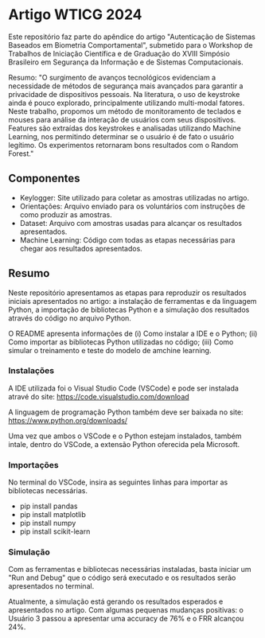 # Artigo WTICG 2024
Este repositório faz parte do apêndice do artigo "Autenticação de Sistemas Baseados em Biometria Comportamental", submetido para o Workshop de Trabalhos de Iniciação Científica e de Graduação do XVIII Simpósio Brasileiro em Segurança da Informação e de Sistemas Computacionais.

Resumo: "O surgimento de avanços tecnológicos evidenciam a necessidade de métodos de segurança mais avançados para garantir a privacidade de dispositivos pessoais. Na literatura, o uso de keystroke ainda é pouco explorado, principalmente utilizando multi-modal fatores. Neste trabalho, propomos um método de monitoramento de teclados e mouses para análise da interação de usuários com seus dispositivos. Features são extraídas dos keystrokes e analisadas utilizando Machine Learning, nos permitindo determinar se o usuário é de fato o usuário legítimo. Os experimentos retornaram bons resultados com o Random Forest."

## Componentes
- Keylogger: Site utilizado para coletar as amostras utilizadas no artigo.
- Orientações: Arquivo enviado para os voluntários com instruções de como produzir as amostras.
- Dataset: Arquivo com amostras usadas para alcançar os resultados apresentados.
- Machine Learning: Código com todas as etapas necessárias para chegar aos resultados apresentados.

## Resumo
Neste repositório apresentamos as etapas para reproduzir os resultados iniciais apresentados no artigo: a instalação de ferramentas e da linguagem Python, a importação de bibliotecas Python e a simulação dos resultados através do código no arquivo Python.

O README apresenta informações de (i) Como instalar a IDE e o Python; (ii) Como importar as bibliotecas Python utilizadas no código; (iii) Como simular o treinamento e teste do modelo de amchine learning.

### Instalações
A IDE utilizada foi o Visual Studio Code (VSCode) e pode ser instalada atravé do site: https://code.visualstudio.com/download

A linguagem de programação Python também deve ser baixada no site: https://www.python.org/downloads/

Uma vez que ambos o VSCode e o Python estejam instalados, também intale, dentro do VSCode, a extensão Python oferecida pela Microsoft.

### Importações
No terminal do VSCode, insira as seguintes linhas para importar as bibliotecas necessárias.
- pip install pandas
- pip install matplotlib
- pip install numpy
- pip install scikit-learn

### Simulação
Com as ferramentas e bibliotecas necessárias instaladas, basta iniciar um "Run and Debug" que o código será executado e os resultados serão apresentados no terminal.

Atualmente, a simulação está gerando os resultados esperados e apresentados no artigo. Com algumas pequenas mudanças positivas: o Usuário 3 passou a apresentar uma accuracy de 76% e o FRR alcançou 24%.
